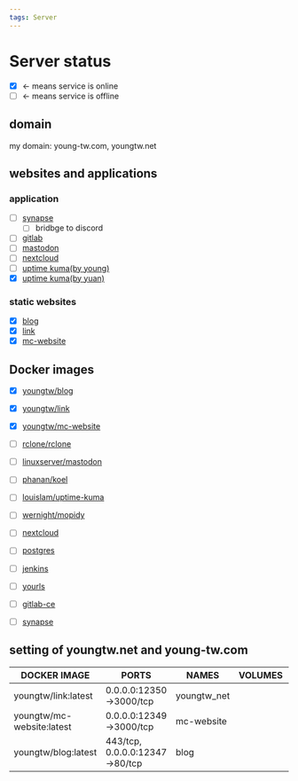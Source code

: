 ```yaml
---
tags: Server
---
```


# Server status

- [x] <- means service is online
- [ ] <- means service is offline

## domain

my domain: young-tw.com, youngtw.net

## websites and applications

### application

- [ ] [synapse](https://matrix.young-tw.com)
    - [ ] bridbge to discord
- [ ] [gitlab](https://gitlab.young-tw.com)
- [ ] [mastodon](https://social.young-tw.com)
- [ ] [nextcloud](https://cloud.young-tw.com)
- [ ] [uptime kuma(by young)](https://status.youngtw.net)
- [x] [uptime kuma(by yuan)](https://status.young-tw.com)

### static websites

- [x] [blog](https://blog.young-tw.com)
- [x] [link](https://youngtw.net)
- [x] [mc-website](https://mc.young-tw.com)

## Docker images

- [x] [youngtw/blog](https://hub.docker.com/repository/docker/youngtw/blog)
- [x] [youngtw/link](https://hub.docker.com/repository/docker/youngtw/link)
- [x] [youngtw/mc-website](https://hub.docker.com/repository/docker/youngtw/mc-website)

- [ ] [rclone/rclone](https://hub.docker.com/r/rclone/rclone)
- [ ] [linuxserver/mastodon](https://hub.docker.com/r/linuxserver/mastodon)
- [ ] [phanan/koel](https://hub.docker.com/r/phanan/koel)
- [ ] [louislam/uptime-kuma](https://hub.docker.com/r/louislam/uptime-kuma)
- [ ] [wernight/mopidy](https://hub.docker.com/r/wernight/mopidy)
- [ ] [nextcloud](https://hub.docker.com/_/nextcloud)
- [ ] [postgres](https://hub.docker.com/_/postgres)
- [ ] [jenkins](https://hub.docker.com/_/jenkins)
- [ ] [yourls](https://hub.docker.com/_/yourls)
- [ ] [gitlab-ce](https://hub.docker.com/r/gitlab/gitlab-ce)
- [ ] [synapse](https://hub.docker.com/r/matrixdotorg/synapse/)

## setting of youngtw.net and young-tw.com

| DOCKER IMAGE                   | PORTS                          | NAMES       | VOLUMES      | REQUIREMENTS        | DOMAIN              |
| ------------------------------ | ------------------------------ | ----------- | ------------ | ------------------- | ------------------- |
| youngtw/link:latest            | 0.0.0.0:12350->3000/tcp        | youngtw_net |              |                     | youngtw.net         |
| youngtw/mc-website:latest      | 0.0.0.0:12349->3000/tcp        | mc-website  |              |                     | mc.young-tw.com     |
| youngtw/blog:latest            | 443/tcp, 0.0.0.0:12347->80/tcp | blog        |              |                     | blog.young-tw.com   |

